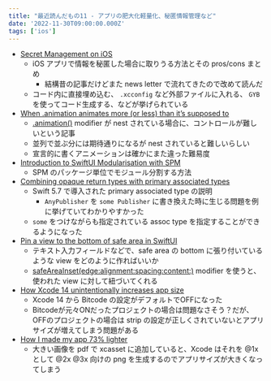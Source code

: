 ```yaml
---
title: "最近読んだもの11 - アプリの肥大化軽量化、秘匿情報管理など"
date: '2022-11-30T09:00:00.000Z'
tags: ['ios']
---
```


- [Secret Management on iOS](https://nshipster.com/secrets)
	- iOS アプリで情報を秘匿した場合に取りうる方法とその pros/cons まとめ
		- 結構昔の記事だけどまた news letter で流れてきたので改めて読んだ
	- コード内に直接埋め込む、 `.xcconfig` など外部ファイルに入れる、 `GYB` を使ってコード生成する、などが挙げられている
- [When .animation animates more (or less) than it’s supposed to](https://oleb.net/2022/animation-modifier-position/)
	- [.animation()](https://developer.apple.com/documentation/swiftui/view/animation(_:value:)) modifier が nest されている場合に、コントロールが難しいという記事
	- 並列で並ぶ分には期待通りになるが nest されていると難しいらしい
	- 宣言的に書くアニメーションは確かにまた違った難易度
- [Introduction to SwiftUI Modularisation with SPM](https://holyswift.app/introduction-to-swiftui-modularisation-with-spm/)
	- SPM のパッケージ単位でモジュール分割する方法
- [Combining opaque return types with primary associated types](https://www.swiftbysundell.com/articles/opaque-return-types-primary-associated-types/)
	- Swift 5.7 で導入された primary associated type の説明
		- `AnyPublisher` を `some Publisher` に書き換えた時に生じる問題を例に挙げていてわかりやすかった
	- `some` をつけながらも指定されている assoc type を指定することができるようになった
- [Pin a view to the bottom of safe area in SwiftUI](https://nilcoalescing.com/blog/PinAViewToTheBottomOfSafeArea/)
	- テキスト入力フィールドなどで、safe area の bottom に張り付いているような view をどのように作ればいいか
	- [safeAreaInset(edge:alignment:spacing:content:)](https://developer.apple.com/documentation/swiftui/view/safeareainset(edge:alignment:spacing:content:)-6gwby) modifier を使うと、使われた view に対して紐づいてくれる
- [How Xcode 14 unintentionally increases app size](https://www.emergetools.com/blog/posts/how-xcode14-unintentionally-increases-app-size)
	- Xcode 14 から Bitcode の設定がデフォルトでOFFになった
	- Bitcodeが元々ONだったプロジェクトの場合は問題なさそう？だが、OFFのプロジェクトの場合は strip の設定が正しくされていないとアプリサイズが増えてしまう問題がある
- [How I made my app 73% lighter](https://sowenjub.me/writes/how-i-made-my-app-73-percent-ligther/)
	- 大きい画像を pdf で xcasset に追加していると、Xcode はそれを @1x として @2x @3x 向けの png を生成するのでアプリサイズが大きくなってしまう